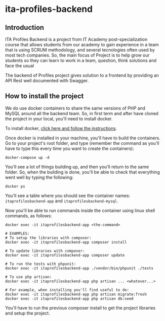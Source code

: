 # ita-profiles-backend

## Introduction

ITA Profiles Backend is a project from IT Academy post-specialization course that allows students from our academy to
gain experience in a team that is using SCRUM methodology, and several tecnologies often used by most tech companies.
So, the main focus of Project is to help grow our students so they can learn to work in a team, question, think
solutions and face the usual

The backend of Profiles project gives solution to a frontend by providing an API Rest well documented with Swagger.

## How to install the project

We do use docker containers to share the same versions of PHP and MySQL around all the backend team. So, in first term
and after have cloned the project in your local, you'll need to install docker.

To install docker, [click here and follow the instructions](https://docs.docker.com/engine/install/).

Once docker is installed in your machine, you'll have to build the containers. Go to your project's root folder, and
type (remember the command as you'll have to type this every time you want to create the containers):

```shell
docker-compose up -d
```

You'll see a lot of things building up, and then you'll return to the same folder. So, when the building is done, you'll
be able to check that everything went well by typing the following:

```shell
docker ps
```

You'll see a table where you should see the container names: `itaprofilesbackend-app` and `itaprofilesbackend-mysql`.

Now you'll be able to run commands inside the container using linux shell commands, as follows:

```shell
docker exec -it itaprofilesbackend-app <the-command>

# EXAMPLES:
# To setup the libraries with composer:
docker exec -it itaprofilesbackend-app composer install

# To update libraries with composer: 
docker exec -it itaprofilesbackend-app composer update

# To run the tests with phpunit:
docker exec -it itaprofilesbackend-app ./vendor/bin/phpunit ./tests

# To use php artisan:
docker exec -it itaprofilesbackend-app php artisan ... <whatever...>

# For example, when installing you'll find useful to do:
docker exec -it itaprofilesbackend-app php artisan migrate:fresh
docker exec -it itaprofilesbackend-app php artisan db:seed
```

You'll have to run the previous composer install to get the project libraries and setup the project.
